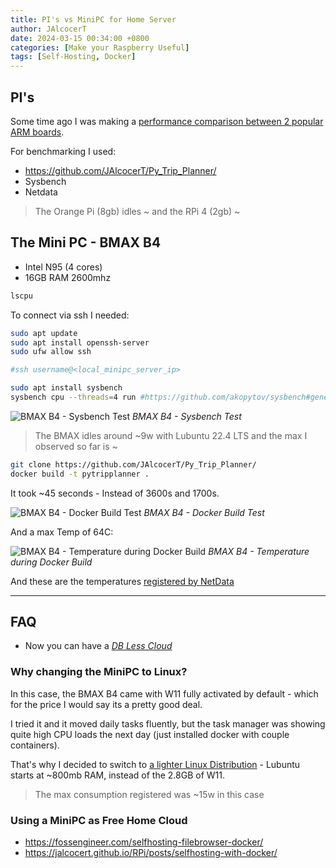 ```yaml
---
title: PI's vs MiniPC for Home Server
author: JAlcocerT
date: 2024-03-15 00:34:00 +0800
categories: [Make your Raspberry Useful]
tags: [Self-Hosting, Docker]
---
```



## PI's

Some time ago I was making a [performance comparison between 2 popular ARM boards](https://jalcocert.github.io/RPi/posts/pi-vs-orange/).

For benchmarking I used:

* https://github.com/JAlcocerT/Py_Trip_Planner/
* Sysbench
* Netdata

> The Orange Pi (8gb) idles ~ and the RPi 4 (2gb) ~

## The Mini PC - BMAX B4

* Intel N95 (4 cores)
* 16GB RAM 2600mhz

```sh
lscpu
```


To connect via ssh I needed:

```sh
sudo apt update
sudo apt install openssh-server
sudo ufw allow ssh

#ssh username@<local_minipc_server_ip>
```


```sh
sudo apt install sysbench 
sysbench cpu --threads=4 run #https://github.com/akopytov/sysbench#general-command-line-options
```


![BMAX B4 - Sysbench Test](/img/minipc-vs-pis/sysbench_bmaxb4.JPG)
_BMAX B4 - Sysbench Test_


> The BMAX idles around ~9w with Lubuntu 22.4 LTS and the max I observed so far is ~


```sh
git clone https://github.com/JAlcocerT/Py_Trip_Planner/
docker build -t pytripplanner .
```

It took ~45 seconds - Instead of 3600s and 1700s.


![BMAX B4 - Docker Build Test](/img/minipc-vs-pis/buildingtest.JPG)
_BMAX B4 - Docker Build Test_

And a max Temp of 64C:

![BMAX B4 - Temperature during Docker Build](/img/minipc-vs-pis/temperature_during_test.JPG)
_BMAX B4 - Temperature during Docker Build_

And these are the temperatures [registered by NetData](https://fossengineer.com/selfhosting-netdata/)

---

## FAQ

* Now you can have a *[DB Less Cloud](https://fossengineer.com/selfhosting-filebrowser-docker/)*


### Why changing the MiniPC to Linux?

In this case, the BMAX B4 came with W11 fully activated by default - which for the price I would say its a pretty good deal.

I tried it and it moved daily tasks fluently, but the task manager was showing quite high CPU loads the next day (just installed docker with couple containers).

That's why I decided to switch to [a lighter Linux Distribution](https://jalcocert.github.io/Linux/docs/#what-is-the-best-linux-for-low-resources) - Lubuntu starts at ~800mb RAM, instead of the 2.8GB of W11.

> The max consumption registered was ~15w in this case


### Using a MiniPC as Free Home Cloud

* <https://fossengineer.com/selfhosting-filebrowser-docker/>
* <https://jalcocert.github.io/RPi/posts/selfhosting-with-docker/>